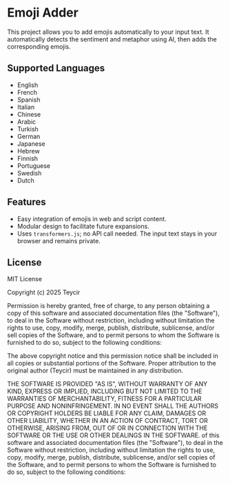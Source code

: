 # Emoji Adder

This project allows you to add emojis automatically to your input text. It automatically detects the sentiment and metaphor using AI, then adds the corresponding emojis.

## Supported Languages
- English
- French
- Spanish
- Italian
- Chinese
- Arabic
- Turkish
- German
- Japanese
- Hebrew
- Finnish
- Portuguese
- Swedish
- Dutch
## Features
- Easy integration of emojis in web and script content.
- Modular design to facilitate future expansions.
- Uses `transformers.js`; no API call needed. The input text stays in your browser and remains private.

## License
MIT License

Copyright (c) 2025 Teycir

Permission is hereby granted, free of charge, to any person obtaining a copy of this software and associated documentation files (the "Software"), to deal in the Software without restriction, including without limitation the rights to use, copy, modify, merge, publish, distribute, sublicense, and/or sell copies of the Software, and to permit persons to whom the Software is furnished to do so, subject to the following conditions:

The above copyright notice and this permission notice shall be included in all copies or substantial portions of the Software. Proper attribution to the original author (Teycir) must be maintained in any distribution.

THE SOFTWARE IS PROVIDED "AS IS", WITHOUT WARRANTY OF ANY KIND, EXPRESS OR IMPLIED, INCLUDING BUT NOT LIMITED TO THE WARRANTIES OF MERCHANTABILITY, FITNESS FOR A PARTICULAR PURPOSE AND NONINFRINGEMENT. IN NO EVENT SHALL THE AUTHORS OR COPYRIGHT HOLDERS BE LIABLE FOR ANY CLAIM, DAMAGES OR OTHER LIABILITY, WHETHER IN AN ACTION OF CONTRACT, TORT OR OTHERWISE, ARISING FROM, OUT OF OR IN CONNECTION WITH THE SOFTWARE OR THE USE OR OTHER DEALINGS IN THE SOFTWARE.
of this software and associated documentation files (the "Software"), to deal
in the Software without restriction, including without limitation the rights
to use, copy, modify, merge, publish, distribute, sublicense, and/or sell
copies of the Software, and to permit persons to whom the Software is
furnished to do so, subject to the following conditions:

